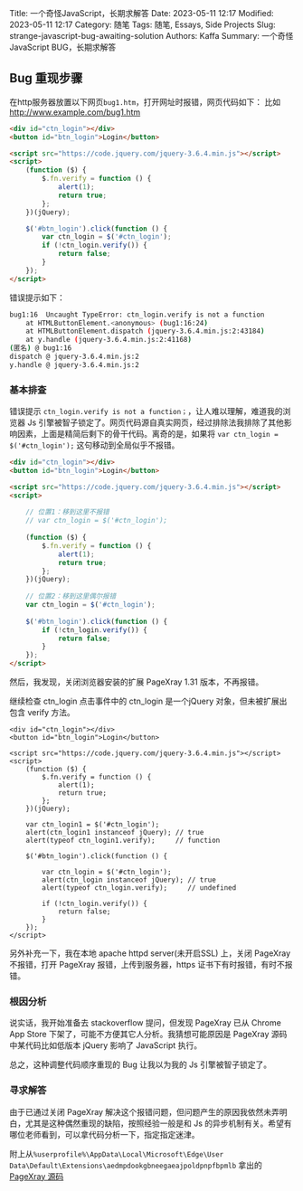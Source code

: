 Title: 一个奇怪JavaScript，长期求解答
Date: 2023-05-11 12:17
Modified: 2023-05-11 12:17
Category: 随笔
Tags: 随笔, Essays, Side Projects
Slug: strange-javascript-bug-awaiting-solution
Authors: Kaffa
Summary: 一个奇怪JavaScript BUG，长期求解答


## Bug 重现步骤
在http服务器放置以下网页`bug1.htm`，打开网址时报错，网页代码如下：
比如 http://www.example.com/bug1.htm

```html
<div id="ctn_login"></div>
<button id="btn_login">Login</button>

<script src="https://code.jquery.com/jquery-3.6.4.min.js"></script>
<script>
    (function ($) {
        $.fn.verify = function () {
            alert(1);
            return true;
        };
    })(jQuery);

    $('#btn_login').click(function () {
        var ctn_login = $('#ctn_login');
        if (!ctn_login.verify()) {
            return false;
        }
    });
</script>
```
错误提示如下：
```bash
bug1:16  Uncaught TypeError: ctn_login.verify is not a function
    at HTMLButtonElement.<anonymous> (bug1:16:24)
    at HTMLButtonElement.dispatch (jquery-3.6.4.min.js:2:43184)
    at y.handle (jquery-3.6.4.min.js:2:41168)
(匿名) @ bug1:16
dispatch @ jquery-3.6.4.min.js:2
y.handle @ jquery-3.6.4.min.js:2
```

### 基本排查

错误提示 `ctn_login.verify is not a function；`，让人难以理解，难道我的浏览器 Js 引擎被智子锁定了。网页代码源自真实网页，经过排除法我排除了其他影响因素，上面是精简后剩下的骨干代码。离奇的是，如果将 `var ctn_login = $('#ctn_login');` 这句移动到全局似乎不报错。
```html
<div id="ctn_login"></div>
<button id="btn_login">Login</button>

<script src="https://code.jquery.com/jquery-3.6.4.min.js"></script>
<script>
    
    // 位置1：移到这里不报错
    // var ctn_login = $('#ctn_login');
    
    (function ($) {
        $.fn.verify = function () {
            alert(1);
            return true;
        };
    })(jQuery);
    
    // 位置2：移到这里偶尔报错
    var ctn_login = $('#ctn_login');
    
    $('#btn_login').click(function () {
        if (!ctn_login.verify()) {
            return false;
        }
    });
</script>
```
然后，我发现，关闭浏览器安装的扩展 PageXray 1.31 版本，不再报错。

继续检查 ctn_login 点击事件中的 ctn_login 是一个jQuery 对象，但未被扩展出包含 verify 方法。

```
<div id="ctn_login"></div>
<button id="btn_login">Login</button>

<script src="https://code.jquery.com/jquery-3.6.4.min.js"></script>
<script>
    (function ($) {
        $.fn.verify = function () {
            alert(1);
            return true;
        };
    })(jQuery);

    var ctn_login1 = $('#ctn_login');
    alert(ctn_login1 instanceof jQuery); // true
    alert(typeof ctn_login1.verify);     // function
    
    $('#btn_login').click(function () {
    
        var ctn_login = $('#ctn_login');
        alert(ctn_login instanceof jQuery); // true
        alert(typeof ctn_login.verify);     // undefined
        
        if (!ctn_login.verify()) {
            return false;
        }
    });
</script>
```

另外补充一下，我在本地 apache httpd server(未开启SSL) 上，关闭 PageXray 不报错，打开 PageXray 报错，上传到服务器，https 证书下有时报错，有时不报错。

### 根因分析

说实话，我开始准备去 stackoverflow 提问，但发现 PageXray 已从 Chrome App Store 下架了，可能不方便其它人分析。我猜想可能原因是 PageXray 源码中某代码比如低版本 jQuery 影响了 JavaScript 执行。

总之，这种调整代码顺序重现的 Bug 让我以为我的 Js 引擎被智子锁定了。

### 寻求解答

由于已通过关闭 PageXray 解决这个报错问题，但问题产生的原因我依然未弄明白，尤其是这种偶然重现的缺陷，按照经验一般是和 Js 的异步机制有关。希望有哪位老师看到，可以拿代码分析一下，指定指定迷津。

附上从`%userprofile%\AppData\Local\Microsoft\Edge\User Data\Default\Extensions\aedmpdookgbneegaeajpoldpnpfbpmlb`
拿出的[PageXray 源码](https://kaffa.im/file/20230512-pagexray_1.31_0.zip)
